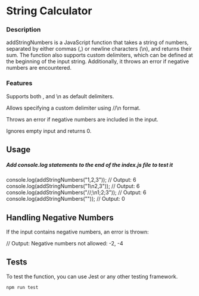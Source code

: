 
# String Calculator

### Description

addStringNumbers is a JavaScript function that takes a string of numbers, separated by either commas (,) or newline characters (\n), and returns their sum. The function also supports custom delimiters, which can be defined at the beginning of the input string. Additionally, it throws an error if negative numbers are encountered.

### Features

Supports both , and \n as default delimiters.

Allows specifying a custom delimiter using //<delimiter>\n format.

Throws an error if negative numbers are included in the input.

Ignores empty input and returns 0.


## Usage


##### Add console.log statements to the end of the index.js file to test it
console.log(addStringNumbers("1,2,3")); // Output: 6
<br/>
console.log(addStringNumbers("1\n2,3")); // Output: 6
<br/>
console.log(addStringNumbers("//;\n1;2;3")); // Output: 6
<br/>
console.log(addStringNumbers("")); // Output: 0

## Handling Negative Numbers

If the input contains negative numbers, an error is thrown:

// Output: Negative numbers not allowed: -2, -4

## Tests

To test the function, you can use Jest or any other testing framework.

```npm run test```